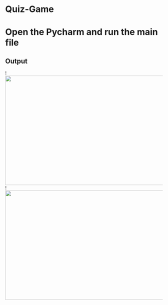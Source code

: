 # Quiz-Game
# Open the Pycharm and run the main file
## Output


!<img src="https://user-images.githubusercontent.com/36688723/134512431-97c1f755-6372-47a2-9028-ae8fa03c3ac0.gif" width="550" height="350">
!<img src="https://user-images.githubusercontent.com/36688723/134513496-6c8c1535-cf52-411f-9e36-29a0d2b6a36a.gif" width="550" height="350">


